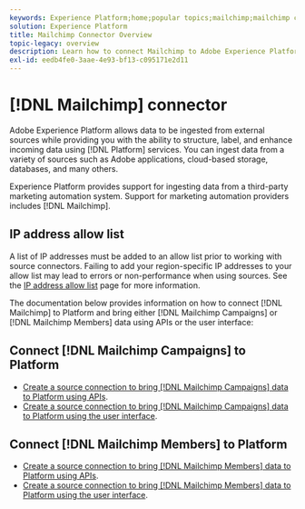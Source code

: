 ```yaml
---
keywords: Experience Platform;home;popular topics;mailchimp;mailchimp campaigns;mailchimp members
solution: Experience Platform
title: Mailchimp Connector Overview
topic-legacy: overview
description: Learn how to connect Mailchimp to Adobe Experience Platform using APIs or the user interface.
exl-id: eedb4fe0-3aae-4e93-bf13-c095171e2d11
---
```

# [!DNL Mailchimp] connector


Adobe Experience Platform allows data to be ingested from external sources while providing you with the ability to structure, label, and enhance incoming data using [!DNL Platform] services. You can ingest data from a variety of sources such as Adobe applications, cloud-based storage, databases, and many others.

Experience Platform provides support for ingesting data from a third-party marketing automation system. Support for marketing automation providers includes [!DNL Mailchimp].

## IP address allow list

A list of IP addresses must be added to an allow list prior to working with source connectors. Failing to add your region-specific IP addresses to your allow list may lead to errors or non-performance when using sources. See the [IP address allow list](../../ip-address-allow-list.md) page for more information.

The documentation below provides information on how to connect [!DNL Mailchimp] to Platform and bring either [!DNL Mailchimp Campaigns] or [!DNL Mailchimp Members] data using APIs or the user interface:

## Connect [!DNL Mailchimp Campaigns] to Platform

* [Create a source connection to bring [!DNL Mailchimp Campaigns] data to Platform using APIs](../../tutorials/api/create/marketing-automation/mailchimp-campaign.md).
* [Create a source connection to bring [!DNL Mailchimp Campaigns] data to Platform using the user interface](../../tutorials/ui/create/marketing-automation/mailchimp-campaigns.md).

## Connect [!DNL Mailchimp Members] to Platform

* [Create a source connection to bring [!DNL Mailchimp Members] data to Platform using APIs](../../tutorials/api/create/marketing-automation/mailchimp-members.md).
* [Create a source connection to bring [!DNL Mailchimp Members] data to Platform using the user interface](../../tutorials/ui/create/marketing-automation/mailchimp-members.md).
